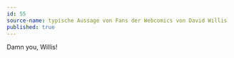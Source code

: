 ```yaml
---
id: 55
source-name: typische Aussage von Fans der Webcomics von David Willis
published: true
---
```

 Damn you, Willis!
